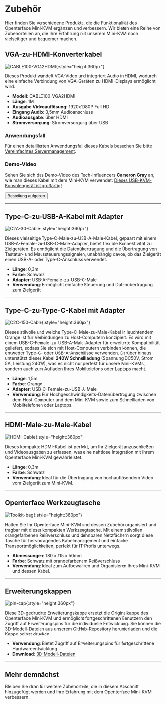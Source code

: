 # Zubehör

Hier finden Sie verschiedene Produkte, die die Funktionalität des Openterface Mini-KVM ergänzen und verbessern. Wir bieten eine Reihe von Zubehörteilen an, die Ihre Erfahrung mit unserem Mini-KVM noch vielseitiger und bequemer machen.

## VGA-zu-HDMI-Konverterkabel

![CABLE100-VGA2HDMI](images/product/part/CABLE100-VGA2HDMI-1.jpg){:style="height:360px"}

Dieses Produkt wandelt VGA-Video und integriert Audio in HDMI, wodurch eine einfache Verbindung von VGA-Geräten zu HDMI-Displays ermöglicht wird.

- **Modell**: CABLE100-VGA2HDMI
- **Länge**: 1M
- **Ausgabe Videoauflösung**: 1920x1080P Full HD
- **Eingang Audio**: 3,5mm Audioanschluss
- **Audioausgabe**: über HDMI
- **Stromversorgung**: Stromversorgung über USB

### Anwendungsfall
Für einen detaillierten Anwendungsfall dieses Kabels besuchen Sie bitte [Vereinfachtes Servermanagement](/use-cases/#streamlined-server-management).

### Demo-Video
Sehen Sie sich das Demo-Video des Tech-Influencers **Cameron Gray** an, wie man dieses Kabel mit dem Mini-KVM verwendet: [Dieses USB-KVM-Konsolengerät ist großartig!](https://youtu.be/xAEQpWyfY-c?si=auB5NtqHVw2C7iIK&t=1693)

<button class="md-button" onclick="window.location.href='https://www.crowdsupply.com/techxartisan/openterface-mini-kvm#products'">Bestellung aufgeben</button>

---

## Type-C-zu-USB-A-Kabel mit Adapter

![C2A-30-Cable](images/product/part/OP-04-CABLE30-C2A.jpg){:style="height:360px"}

Dieses vielseitige Type-C-Male-zu-USB-A-Male-Kabel, gepaart mit einem USB-A-Female-zu-USB-C-Male-Adapter, bietet flexible Konnektivität zu Zielgeräten. Es ermöglicht die Datenübertragung und die Übertragung von Tastatur- und Maussteuerungssignalen, unabhängig davon, ob das Zielgerät einen USB-A- oder Type-C-Anschluss verwendet.

- **Länge**: 0,3m
- **Farbe**: Schwarz
- **Adapter**: USB-A-Female-zu-USB-C-Male
- **Verwendung**: Ermöglicht einfache Steuerung und Datenübertragung zum Zielgerät.

---

## Type-C-zu-Type-C-Kabel mit Adapter

![C2C-150-Cable](images/product/part/OP-05-CABLE150-C2C.jpg){:style="height:360px"}

Dieses stilvolle und weiche Type-C-Male-zu-Male-Kabel in leuchtendem Orange ist für Verbindungen zu Host-Computern konzipiert. Es wird mit einem USB-C-Female-zu-USB-A-Male-Adapter für erweiterte Kompatibilität geliefert, sodass Sie sich mit Host-Computern verbinden können, die entweder Type-C- oder USB-A-Anschlüsse verwenden. Darüber hinaus unterstützt dieses Kabel **240W Schnellladung** (Spannung DC50V, Strom 5A, Leistung 240W), was es nicht nur perfekt für unsere Mini-KVMs, sondern auch zum Aufladen Ihres Mobiltelefons oder Laptops macht.

- **Länge**: 1,5m
- **Farbe**: Orange
- **Adapter**: USB-C-Female-zu-USB-A-Male
- **Verwendung**: Für Hochgeschwindigkeits-Datenübertragung zwischen dem Host-Computer und dem Mini-KVM sowie zum Schnellladen von Mobiltelefonen oder Laptops.

---

## HDMI-Male-zu-Male-Kabel

![HDMI-Cable](images/product/part/OP-03-CABLE30-HDMI.jpg){:style="height:360px"}

Dieses kompakte HDMI-Kabel ist perfekt, um Ihr Zielgerät anzuschließen und Videoausgaben zu erfassen, was eine nahtlose Integration mit Ihrem Openterface Mini-KVM gewährleistet.

- **Länge**: 0,3m
- **Farbe**: Schwarz
- **Verwendung**: Ideal für die Übertragung von hochauflösendem Video vom Zielgerät zum Mini-KVM.

---

## Openterface Werkzeugtasche

![Toolkit-bag](images/product/part/OP-06-BAG-TOOLKIT.jpg){:style="height:360px"}

Halten Sie Ihr Openterface Mini-KVM und dessen Zubehör organisiert und tragbar mit dieser kompakten Werkzeugtasche. Mit einem stilvollen orangefarbenen Reißverschluss und dehnbaren Netzfächern sorgt diese Tasche für hervorragendes Kabelmanagement und einfache Transportmöglichkeiten, perfekt für IT-Profis unterwegs.

- **Abmessungen**: 180 x 115 x 50mm
- **Farbe**: Schwarz mit orangefarbenem Reißverschluss
- **Verwendung**: Ideal zum Aufbewahren und Organisieren Ihres Mini-KVM und dessen Kabel.

---

## Erweiterungskappen

![pin-cap](images/product/part/pin-cap.jpg){:style="height:360px"}

Diese 3D-gedruckte Erweiterungskappe ersetzt die Originalkappe des Openterface Mini-KVM und ermöglicht fortgeschrittenen Benutzern den Zugriff auf Erweiterungspins für die individuelle Entwicklung. Sie können die 3D-Modell-Dateien aus unserem GitHub-Repository herunterladen und die Kappe selbst drucken.

- **Verwendung**: Bietet Zugriff auf Erweiterungspins für fortgeschrittene Hardwareentwicklung.
- **Download**: [3D-Modell-Dateien](https://github.com/TechxArtisanStudio/Openterface_Mini-KVM_Hardware/tree/main/models)

---

## Mehr demnächst

Bleiben Sie dran für weitere Zubehörteile, die in diesem Abschnitt hinzugefügt werden und Ihre Erfahrung mit dem Openterface Mini-KVM verbessern.